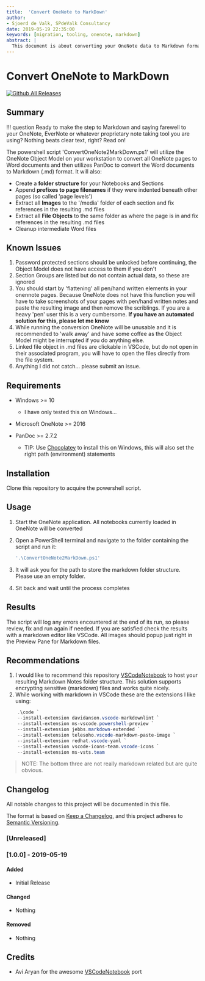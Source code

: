 ```yaml
---
title:  'Convert OneNote to MarkDown'
author:
- Sjoerd de Valk, SPdeValk Consultancy
date: 2019-05-19 22:35:00
keywords: [migration, tooling, onenote, markdown]
abstract: |
  This document is about converting your OneNote data to Markdown format.
---
```

# Convert OneNote to MarkDown

[![Github All Releases](https://img.shields.io/github/downloads/SjoerdV/ConvertOneNote2MarkDown/total.svg)](https://github.com/SjoerdV/ConvertOneNote2MarkDown/releases)

## Summary

!!! question Ready to make the step to Markdown and saying farewell to your OneNote, EverNote or whatever proprietary note taking tool you are using? Nothing beats clear text, right? Read on!

The powershell script 'ConvertOneNote2MarkDown.ps1' will utilize the OneNote Object Model on your workstation to convert all OneNote pages to Word documents and then utilizes PanDoc to convert the Word documents to Markdown (.md) format. It will also:

* Create a **folder structure** for your Notebooks and Sections
* Append **prefixes to page filenames** if they were indented beneath other pages (so called 'page levels')
* Extract all **Images** to the '/media' folder of each section and fix references in the resulting .md files
* Extract all **File Objects** to the same folder as where the page is in and fix references in the resulting .md files
* Cleanup intermediate Word files

## Known Issues

1. Password protected sections should be unlocked before continuing, the Object Model does not have access to them if you don't
1. Section Groups are listed but do not contain actual data, so these are ignored
1. You should start by 'flattening' all pen/hand written elements in your onennote pages. Because OneNote does not have this function you will have to take screenshots of your pages with pen/hand written notes and paste the resulting image and then remove the scriblings. If you are a heavy 'pen' user this is a very cumbersome. **If you have an automated solution for this, please let me know**
1. While running the conversion OneNote will be unusable and it is recommended to 'walk away' and have some coffee as the Object Model might be interrupted if you do anything else.
1. Linked file object in .md files are clickable in VSCode, but do not open in their associated program, you will have to open the files directly from the file system.
1. Anything I did not catch... please submit an issue.

## Requirements

* Windows >= 10

  * I have only tested this on Windows...

* Microsoft OneNote >= 2016

* PanDoc >= 2.7.2

  * TIP: Use [Chocolatey](https://chocolatey.org/docs/installation#install-with-powershellexe) to install this on Windows, this will also set the right path (environment) statements

## Installation

Clone this repository to acquire the powershell script.

## Usage

1. Start the OneNote application. All notebooks currently loaded in OneNote will be converted
1. Open a PowerShell terminal and navigate to the folder containing the script and run it:

    ```powershell
    '.\ConvertOneNote2MarkDown.ps1'
    ```

1. It will ask you for the path to store the markdown folder structure. Please use an empty folder.
1. Sit back and wait until the process completes

## Results

The script will log any errors encountered at the end of its run, so please review, fix and run again if needed.
If you are satisfied check the results with a markdown editor like VSCode. All images should popup just right in the Preview Pane for Markdown files.

## Recommendations

1. I would like to recommend this repository [VSCodeNotebook](https://github.com/aviaryan/VSCodeNotebook) to host your resulting Markdown Notes folder structure. This solution supports encrypting sensitive (markdown) files and works quite nicely.
1. While working with markdown in VSCode these are the extensions I like using:

```powershell
    .\code `
    --install-extension davidanson.vscode-markdownlint `
    --install-extension ms-vscode.powershell-preview `
    --install-extension jebbs.markdown-extended `
    --install-extension telesoho.vscode-markdown-paste-image `
    --install-extension redhat.vscode-yaml `
    --install-extension vscode-icons-team.vscode-icons `
    --install-extension ms-vsts.team
```

> NOTE: The bottom three are not really markdown related but are quite obvious.

## Changelog

All notable changes to this project will be documented in this file.

The format is based on [Keep a Changelog](https://keepachangelog.com/en/1.0.0/),
and this project adheres to [Semantic Versioning](https://semver.org/spec/v2.0.0.html).

### [Unreleased]

### [1.0.0] - 2019-05-19

#### Added

* Initial Release

#### Changed

* Nothing

#### Removed

* Nothing

## Credits

* Avi Aryan for the awesome [VSCodeNotebook](https://github.com/aviaryan/VSCodeNotebook) port
